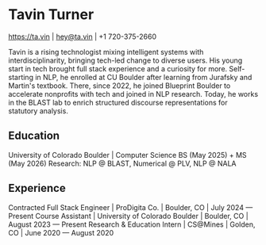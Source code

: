 # Tavin Turner
https://ta.vin | hey@ta.vin | +1 720-375-2660

Tavin is a rising technologist mixing intelligent systems with interdisciplinarity, bringing tech-led change to diverse users. His young start in tech brought full stack experience and a curiosity for more. Self-starting in NLP, he enrolled at CU Boulder after learning from Jurafsky and Martin's textbook. There, since 2022, he joined Blueprint Boulder to accelerate nonprofits with tech and joined in NLP research. Today, he works in the BLAST lab to enrich structured discourse representations for statutory analysis.

Education
---
University of Colorado Boulder | Computer Science BS (May 2025) + MS (May 2026)
Research: NLP @ BLAST, Numerical @ PLV, NLP @ NALA

Experience
---
Contracted Full Stack Engineer | ProDigita Co. | Boulder, CO | July 2024 — Present
Course Assistant | University of Colorado Boulder | Boulder, CO | August 2023 — Present
Research & Education Intern | CS@Mines | Golden, CO | June 2020 — August 2020